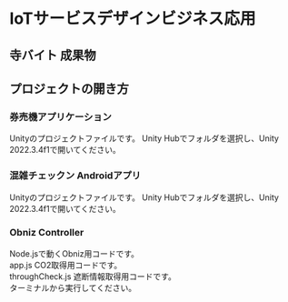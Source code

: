 # IoTサービスデザインビジネス応用
## 寺バイト 成果物

## プロジェクトの開き方
### 券売機アプリケーション
Unityのプロジェクトファイルです。
Unity Hubでフォルダを選択し、Unity 2022.3.4f1で開いてください。
### 混雑チェックン Androidアプリ
Unityのプロジェクトファイルです。
Unity Hubでフォルダを選択し、Unity 2022.3.4f1で開いてください。
### Obniz Controller
Node.jsで動くObniz用コードです。
<br>app.js CO2取得用コードです。
<br>throughCheck.js 遮断情報取得用コードです。
<br>ターミナルから実行してください。
